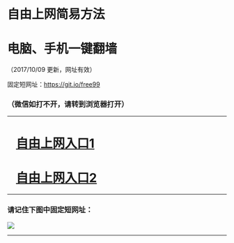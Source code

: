 ﻿# 自由上网简易方法

# 电脑、手机一键翻墙

（2017/10/09 更新，网址有效）

固定短网址：https://git.io/free99

### （微信如打不开，请转到浏览器打开）


***





# &nbsp;&nbsp; <a href="http://ft2798820890.fwq-tz-1001.info/fwqtz01.html?t=10090011151 " target="_blank">自由上网入口1</a>
# &nbsp;&nbsp; <a href="http://ft2394814799.fwq-tz-1002.info/fwqtz02.html?t=100900131578 " target="_blank">自由上网入口2</a>
***

### 请记住下图中固定短网址：

<img src="https://s3-us-west-2.amazonaws.com/fwq-1001/yjfq-20170905okok.png" /> 


***

